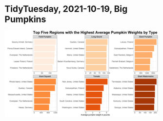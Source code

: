 # TidyTuesday, 2021-10-19, Big Pumpkins

![](https://github.com/georgeryang/tidy-tuesday/blob/main/2021/2021-10-19/tt_big_pumpkins.png)